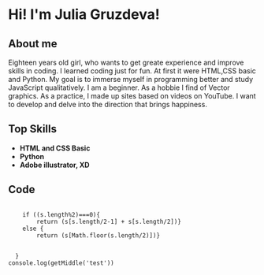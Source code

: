 # **Hi! I'm Julia Gruzdeva!**
## About me
Eighteen years old girl, who wants to get greate experience and improve skills in coding.
    I learned coding just for fun. At first it were HTML,CSS basic and Python.
    My goal is to immerse myself in programming better and study JavaScript qualitatively.
    I am a beginner. As a hobbie I find of Vector graphics.
    As a practice, I made up sites based on videos on YouTube. 
    I want to develop and delve into the direction that brings happiness.
## Top Skills
* **HTML and CSS Basic**
* **Python**
* **Adobe illustrator, XD**
## Code
```function getMiddle(s){
    
    if ((s.length%2)===0){
        return (s[s.length/2-1] + s[s.length/2])}
    else {
        return (s[Math.floor(s.length/2)])}
    

  }
console.log(getMiddle('test'))
```
